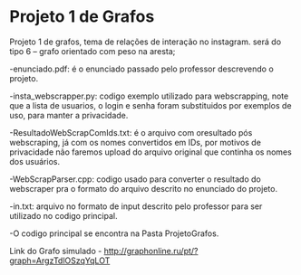 # Projeto 1 de Grafos

Projeto 1 de grafos, tema de relações de interação no instagram. será do tipo 6 – grafo orientado com peso na aresta;

-enunciado.pdf: é o enunciado passado pelo professor descrevendo o projeto.

-insta_webscrapper.py: codigo exemplo utilizado para webscrapping, note que a lista de usuarios, o login e senha foram substituidos por exemplos de uso, para manter a privacidade.

-ResultadoWebScrapComIds.txt: é o arquivo com oresultado pós webscraping, já com os nomes convertidos em IDs, por motivos de privacidade não faremos upload do arquivo original que continha os nomes dos usuários.

-WebScrapParser.cpp: codigo usado para converter o resultado do webscraper pra o formato do arquivo descrito no enunciado do projeto.

-in.txt: arquivo no formato de input descrito pelo professor para ser utilizado no codigo principal.

 -O codigo principal se encontra na Pasta ProjetoGrafos.

Link do Grafo simulado - http://graphonline.ru/pt/?graph=ArgzTdlOSzqYqLOT
